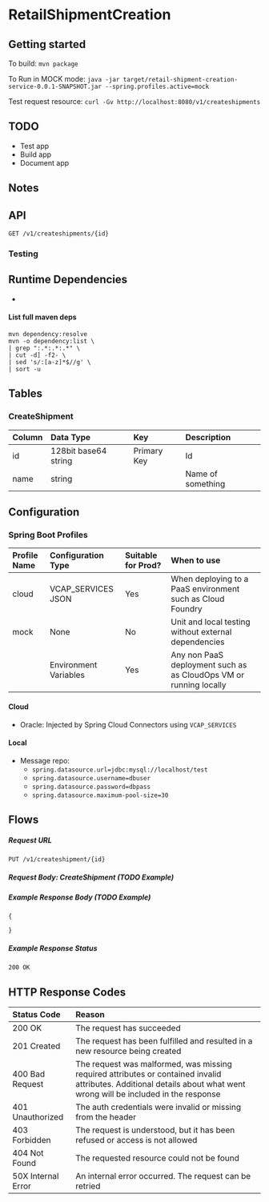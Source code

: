 
# RetailShipmentCreation

## Getting started

To build: `mvn package`

To Run in MOCK mode: `java -jar target/retail-shipment-creation-service-0.0.1-SNAPSHOT.jar --spring.profiles.active=mock`

Test request resource: `curl -Gv http://localhost:8080/v1/createshipments`

## TODO

- Test app
- Build app
- Document app

## Notes

## API
```
GET /v1/createshipments/{id}
```

### Testing


## Runtime Dependencies
- <TODO>

#### List full maven deps

```
mvn dependency:resolve
mvn -o dependency:list \
| grep ":.*:.*:.*" \
| cut -d] -f2- \
| sed 's/:[a-z]*$//g' \
| sort -u 
```

## Tables

### CreateShipment <Example>
Column                | Data Type            | Key         | Description
:-------------------- | :--------------------| :---------- | :-------------
id                    | 128bit base64 string | Primary Key | Id
name                  | string               |             | Name of something 

## Configuration

### Spring Boot Profiles

Profile Name | Configuration Type    | Suitable for Prod? | When to use
:----------- | :-------------------- | :----------------- | :-----------------------------------
cloud        | VCAP_SERVICES JSON    | Yes                | When deploying to a PaaS environment such as Cloud Foundry
mock         | None                  | No                 | Unit and local testing without external dependencies
<none>       | Environment Variables | Yes                | Any non PaaS deployment such as as CloudOps VM or running locally




#### Cloud
- Oracle: Injected by Spring Cloud Connectors using `VCAP_SERVICES`

#### Local <Example>

- Message repo:
  - `spring.datasource.url=jdbc:mysql://localhost/test`
  - `spring.datasource.username=dbuser`
  - `spring.datasource.password=dbpass`
  - `spring.datasource.maximum-pool-size=30`

## Flows

##### Request URL <Example>

```
PUT /v1/createshipment/{id}
```
##### Request Body: CreateShipment (TODO Example)

##### Example Response Body (TODO Example)

```
{
    
}

```

##### Example Response Status

```
200 OK
```

## HTTP Response Codes

Status Code        | Reason        
:------------------| :-----------------
200 OK             |  The request has succeeded
201 Created        |  The request has been fulfilled and resulted in a new resource being created
400 Bad Request    | The request was malformed, was missing required attributes or contained invalid attributes. Additional details about what went wrong will be included in the response
401 Unauthorized   | The auth credentials were invalid or missing from the header
403 Forbidden      | The request is understood, but it has been refused or access is not allowed
404 Not Found      | The requested resource could not be found
50X Internal Error | An internal error occurred. The request can be retried

